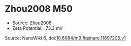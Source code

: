<a name="material" />

# Zhou2008 M50
<script type="application/ld+json">
  {
    "@context": "https://schema.org/",
    "@type": "ChemicalSubstance",
    "@id": "https://egonw.github.io/nanowiki/nanowiki262.html#material",
    "http://purl.org/dc/terms/conformsTo":
      {
        "@type": "CreativeWork",
        "@id": "https://bioschemas.org/profiles/ChemicalSubstance/0.4-RELEASE/"
      },
    "identfier": "262",
    "name": "Zhou2008 M50",
    "url": "https://egonw.github.io/nanowiki/nanowiki262.html#material",
    "sameAs": "http://127.0.0.1/mediawiki/index.php/Special:URIResolver/Zhou2008_M50"
  }
</script>


* Source: [Zhou2008](articleZhou2008.md)
* Zeta Potential: -73.3 mV


Source: NanoWiki 6, doi:[10.6084/m9.figshare.11897205.v1](https://doi.org/10.6084/m9.figshare.11897205.v1)
